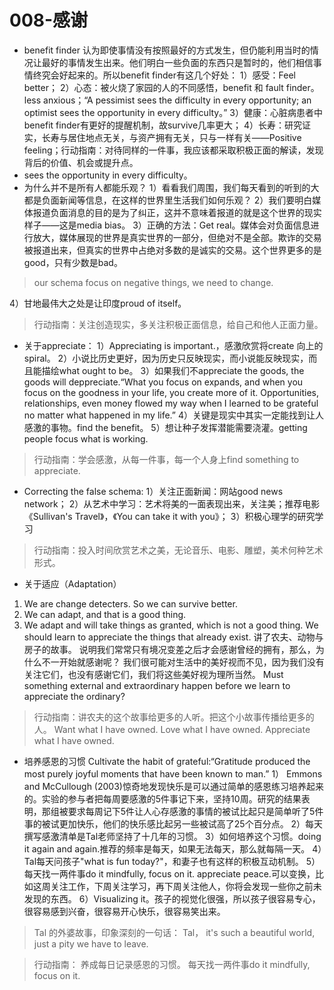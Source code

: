 # 008-感谢
- benefit finder
认为即使事情没有按照最好的方式发生，但仍能利用当时的情况让最好的事情发生出来。他们明白一些负面的东西只是暂时的，他们相信事情终究会好起来的。所以benefit finder有这几个好处： 
1）感受：Feel better；
2）心态：被火烧了家园的人的不同感悟，benefit 和 fault finder。less anxious；“A pessimist sees the difficulty in every opportunity; an optimist sees the opportunity in every difficulty。”
3）健康：心脏病患者中benefit finder有更好的提醒机制，故survive几率更大； 
4）长寿：研究证实，长寿与居住地点无关，与资产拥有无关，只与一样有关——Positive feeling；行动指南：对待同样的一件事，我应该都采取积极正面的解读，发现背后的价值、机会或提升点。
- sees the opportunity in every difficulty。 
- 为什么并不是所有人都能乐观？
1）看看我们周围，我们每天看到的听到的大都是负面新闻等信息，在这样的世界里生活我们如何乐观？ 
2）我们要明白媒体报道负面消息的目的是为了纠正，这并不意味着报道的就是这个世界的现实样子——这是media bias。
3）正确的方法：Get real。媒体会对负面信息进行放大，媒体展现的世界是真实世界的一部分，但绝对不是全部。欺诈的交易被报道出来，但真实的世界中占绝对多数的是诚实的交易。这个世界更多的是good，只有少数是bad。 
> our schema focus on negative things, we need to change.
> 
4）甘地最伟大之处是让印度proud of itself。 
> 行动指南：关注创造现实，多关注积极正面信息，给自己和他人正面力量。 
- 关于appreciate：
1）Appreciating is important.，感激欣赏将create 向上的spiral。
2）小说比历史更好，因为历史只反映现实，而小说能反映现实，而且能描绘what ought to be。 
3）如果我们不appreciate the goods, the goods will deppreciate.“What you focus on expands, and when you focus on the goodness in your life, you create more of it. Opportunities, relationships, even money flowed my way when I learned to be grateful no matter what happened in my life.” 
4）关键是现实中其实一定能找到让人感激的事物。find the benefit。 
5）想让种子发挥潜能需要浇灌。getting people focus what is working.
> 行动指南：学会感激，从每一件事，每一个人身上find something to appreciate.

-  Correcting the false schema: 
1）关注正面新闻：网站good news network； 
2）从艺术中学习：艺术将美的一面表现出来，关注美；推荐电影《Sullivan's Travel》，《You can take it with you》；
3）积极心理学的研究学习 
> 行动指南：投入时间欣赏艺术之美，无论音乐、电影、雕塑，美术何种艺术形式。 
- 关于适应（Adaptation） 
1) We are change detecters. So we can survive better. 
2) We can adapt, and that is a good thing. 
3)  We adapt and will take things as granted, which is not a good thing. 
We should learn to appreciate the things that already exist. 
讲了农夫、动物与房子的故事。
说明我们常常只有境况变差之后才会感谢曾经的拥有，那么，为什么不一开始就感谢呢？
我们很可能对生活中的美好视而不见，因为我们没有关注它们，也没有感谢它们，我们将这些美好视为理所当然。
Must something external and extraordinary happen before we learn to appreciate the ordinary?
> 行动指南：讲农夫的这个故事给更多的人听。把这个小故事传播给更多的人。
Want what I have owned. 
Love what I have owned. 
Appreciate what I have owned. 
- 培养感恩的习惯 Cultivate the habit of grateful:“Gratitude produced the most purely joyful moments that have been known to man.”
 1） Emmons and McCullough (2003)惊奇地发现快乐是可以通过简单的感恩练习培养起来的。实验的参与者把每周要感激的5件事记下来，坚持10周。研究的结果表明，那组被要求每周记下5件让人心存感激的事情的被试比起只是简单听了5件事的被试更加快乐，他们的快乐感比起另一些被试高了25个百分点。 
 2）每天撰写感激清单是Tal老师坚持了十几年的习惯。 
 3）如何培养这个习惯。doing it again and again.推荐的频率是每天，如果无法每天，那么就每隔一天。 
 4）Tal每天问孩子"what is fun today?"，和妻子也有这样的积极互动机制。
 5）每天找一两件事do it mindfully, focus on it. appreciate peace.可以变换，比如这周关注工作，下周关注学习，再下周关注他人，你将会发现一些你之前未发现的东西。 
 6）Visualizing it。孩子的视觉化很强，所以孩子很容易专心，很容易感到兴奋，很容易开心快乐，很容易笑出来。 
 > Tal 的外婆故事，印象深刻的一句话： Tal， it's such a beautiful world, just a pity we have to leave.
 
 > 行动指南：
 > 养成每日记录感恩的习惯。
 > 每天找一两件事do it mindfully, focus on it. 